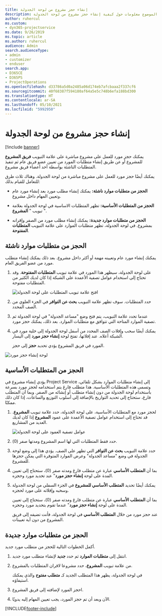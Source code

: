 ```yaml
---
title: إنشاء حجز مشروع من لوحة الجدولة
description: يقدم هذا الموضوع معلومات حول كيفية إنشاء حجز مشروع من لوحة الجدولة.
author: ruhercul
ms.custom:
- dyn365-projectservice
ms.date: 9/26/2019
ms.topic: article
ms.author: ruhercul
audience: Admin
search.audienceType:
- admin
- customizer
- enduser
search.app:
- D365CE
- D365PS
- ProjectOperations
ms.openlocfilehash: d33786a5d0a2485a06d174eb7afcbaaa2f337cf6
ms.sourcegitcommit: 40f68387f594180af64a5e5c748b6efa188bd300
ms.translationtype: HT
ms.contentlocale: ar-SA
ms.lasthandoff: 05/10/2021
ms.locfileid: "5992950"
---
```

# <a name="create-a-project-booking-from-the-schedule-board"></a>إنشاء حجز مشروع من لوحة الجدولة

[!include [banner](../includes/psa-now-project-operations.md)]

يمكنك حجز مورد للعمل على مشروع مباشرة على علامة التبويب **فريق المشروع** للمشروع أو عن طريق إنشاء متطلبات المورد من تعيين عضو فريق عام ثم تنفيذ المتطلبات الناشئة بواسطة أحد أعضاء فريق مشروع.

يمكنك أيضًا حجز مورد للعمل على مشروع مباشرة من لوحة الجدولة. وهناك ثلاث طرق للتعامل للقيام بذلك:

- **‏‫الحجز من متطلبات موارد ناشئة‬:** يمكنك إنشاء مطلب مورد بعد إنشاء مورد عام وتعيين المهام داخل مشروع.

- **الحجز من المتطلبات الأساسية‬:** تظهر المتطلبات الاساسية في لوحة الجدولة بعلامة تبويب " **المشروع** ". 

- **‏‫الحجز من متطلبات موارد جديدة‬:** يمكنك إنشاء مطلب مورد من الصفر وإقرانه بمشروع. في لوحة الجدولة، تظهر متطلبات الموارد على علامة التبويب **المتطلبات المفتوحة‬**.

## <a name="book-from-a-generated-resource-requirement"></a>الحجز من متطلبات موارد ناشئة

يمكنك إنشاء مورد عام وتعيينه مهمة أو أكثر داخل مشروع. بعد ذلك يمكنك إنشاء متطلب مورد من عضو الفريق العام. 

1.  على لوحة الجدولة، سيظهر هذا المورد في علامة تبويب **المتطلبات المفتوحة**. وقد تحتاج إلى استخدام عوامل تصفية الأعمدة على الشبكة إذا كان لديك الكثير من المتطلبات مفتوحة. 

    ![افتح علامة تبويب المتطلبات على لوحة الجدولة](media/FAQ-Project-Booking-Schedule-Board-1.png "لقطة شاشة لجدول الحجوزات والتعيينات")

2. حدد المتطلبات. سوف تظهر علامة التبويب **بحث عن التوافر‬** في الجزء العلوي من الصف المحدد.
 
3. عندما تحدد علامة التبويب، يتم فتح وضع "مساعد الجدولة" في لوحة الجدولة ثم تصفية الموارد المتاحة التي تتوافق مع متطلبات الموارد. بعد ذلك، يمكنك حجز مورد.

4. يمكنك أيضًا سحب وإفلات الصف المحدد من أسفل لوحة الجدولة إلى خلية مورد في الشبكة أعلاه. عند إفلاتها، تفتح لوحة **إنشاء حجز مورد** إلى اليسار.

    يؤدي تحديد **حجز** إلى حجز‏‎ المورد في فريق المشروع.

![لوحة إنشاء حجز مورد](media/FAQ-Project-Booking-Schedule-Board-6.png "")
 

## <a name="book-from-the-primary-requirement"></a>الحجز من المتطلبات الأساسية

يؤدي إنشاء مشروع في Project Service إلى إنشاء متطلبات الموارد بشكل تلقائي، وتسمى هذه المتطلبات الأساسية. هذا متطلب فارغ يتم استخدامه لحجز مورد بسرعة باستخدام لوحة الجدولة من دون إنشاء متطلب أو إنشائه من الصفر. وبما أن المتطلب فارغ، ستحتاج إلى تحديد التواريخ بالإضافة إلى أسلوب التوزيع والساعات، إذا كان ذلك ممكنًا. 

1. لحجز مورد مع المتطلبات الأساسية، على لوحة الجدولة، حدد علامة تبويب **المشروع**. قد تحتاج إلى استخدام عوامل تصفية الأعمدة على عمود **المشروع** إذا كان لديك العديد من المشاريع.

   ![عوامل تصفية العمود على لوحة الجدولة](media/FAQ-Project-Booking-Schedule-Board-2.png "لقطة شاشة لجدول الحجوزات والتعيينات")

2. حدد فقط المتطلبات التي لها اسم المشروع ومدتها صفر (0).

3. حدد علامة التبويب **بحث عن التوافر‬** التي تظهر على الصف. يؤدي هذا إلى وضع لوحة الجدولة في وضع "مساعد الجدولة" وعرض الموارد المتوفرة التي يمكن حجزها للمشروع.

4. بما أن **المتطلب الأساسي** عبارة عن متطلب فارغ ومدته صفر (0)، ستحتاج إلى تعيين المدة على لوحة **إنشاء حجز مورد**" عند تحديد مورد وحجزه.

5. يمكنك أيضًا تحديد **المتطلب الأساسي للمشروع** في الجزء السفلي من لوحة الجدولة وسحبه وإفلاته على مورد لحجزه.
 
    بما أن **المتطلب الأساسي** عبارة عن متطلب فارغ ومدته صفر (0)، ستحتاج إلى تعيين المدة على لوحة **إنشاء حجز مورد**" عندما تقوم بتحديد مورد وحجزه.
 
    عند حجز مورد من خلال **المتطلب الأساسي** في لوحة الجدولة، فأنت تضيفه إلى فريق المشروع من دون أية تعيينات.
 
## <a name="book-from-a-new-resource-requirement"></a>الحجز من متطلبات موارد جديدة
أكمل الخطوات التالية للحجز من متطلب مورد جديد. 

1. انتقل إلى **متطلبات الموارد** ثم حدد **جديد** لإنشاء متطلب مورد جديد.

2. من علامة تبويب **المشروع**، حدد مشروعا لاقران المتطلبات بالمشروع.
 
    في لوحة الجدولة، يظهر هذا المتطلب الجديد كـ **متطلب مفتوح** والذي يمكنك استيفاؤه.

3. احجز المورد لإضافته إلى فريق المشروع.

4. الآن وبعد أن تم حجز المورد، يجب تعيين المهام إليه يدويًا.



[!INCLUDE[footer-include](../includes/footer-banner.md)]